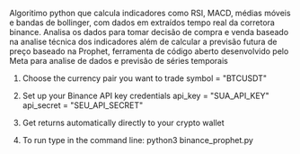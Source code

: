 Algoritimo python que calcula indicadores como RSI, MACD, médias móveis e bandas de bollinger, com dados em extraídos tempo real da corretora binance. Analisa os dados para tomar decisão de compra e venda baseado na analise técnica dos indicadores além de calcular a previsão futura de preço baseado na Prophet, ferramenta de código aberto desenvolvido pelo Meta para analise de dados e previsão de séries temporais

1. Choose the currency pair you want to trade
   symbol = "BTCUSDT"

2. Set up your Binance API key credentials
   api_key = "SUA_API_KEY"
   api_secret = "SEU_API_SECRET"
   
4. Get returns automatically directly to your crypto wallet $$$$

5. To run type in the command line:  python3 binance_prophet.py
   
